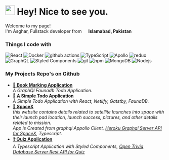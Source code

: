 <h1><img src="https://emojis.slackmojis.com/emojis/images/1531849430/4246/blob-sunglasses.gif?1531849430" width="30"/> Hey! Nice to see you.</h1>


<p>Welcome to my page! </br> I'm Asghar, Fullstack developer from <img src="https://e7.pngegg.com/pngimages/422/640/png-clipart-pakistan-flag-grass-symbol-green-pakistan-flag-logo-thumbnail.png" width="13"/> <b>Islamabad, Pakistan</b></p>
<h3>Things I code with</h3>
<p>
  <img alt="React" src="https://img.shields.io/badge/-React-45b8d8?style=flat-square&logo=react&logoColor=white" />
  <img alt="Docker" src="https://img.shields.io/badge/-Docker-46a2f1?style=flat-square&logo=docker&logoColor=white" />
  <img alt="github actions" src="https://img.shields.io/badge/-Github_Actions-2088FF?style=flat-square&logo=github-actions&logoColor=white" />
  <img alt="TypeScript" src="https://img.shields.io/badge/-TypeScript-007ACC?style=flat-square&logo=typescript&logoColor=white" />
  <img alt="Apollo" src="https://img.shields.io/badge/-Apollo%20GraphQL-311C87?style=flat-square&logo=apollo-graphql&logoColor=white" />
  <img alt="redux" src="https://img.shields.io/badge/-Redux-764ABC?style=flat-square&logo=redux&logoColor=white" />
  <img alt="GraphQL" src="https://img.shields.io/badge/-GraphQL-E10098?style=flat-square&logo=graphql&logoColor=white" />
  <img alt="Styled Components" src="https://img.shields.io/badge/-Styled_Components-db7092?style=flat-square&logo=styled-components&logoColor=white" />
  <img alt="git" src="https://img.shields.io/badge/-Git-F05032?style=flat-square&logo=git&logoColor=white" />
  <img alt="npm" src="https://img.shields.io/badge/-NPM-CB3837?style=flat-square&logo=npm&logoColor=white" />
  <img alt="MongoDB" src="https://img.shields.io/badge/-MongoDB-13aa52?style=flat-square&logo=mongodb&logoColor=white" />
  <img alt="Nodejs" src="https://img.shields.io/badge/-Nodejs-43853d?style=flat-square&logo=Node.js&logoColor=white" />
</p>

<h3>My Projects Repo's on Github</h3>
<ul>
  <li><a href="https://github.com/asgharibraheembaloch/bookmarking-app"><b>🔖 Book Marking Application</b></a><br/><i>A GraphQl Faunadb Todo Application.</i></li>
  <li><a href="https://github.com/asgharibraheembaloch/JAMStackTodo"><b>🔖 A Simple Todo Application</b></a><br/><i>A Simple Todo Application with React, Netlify,              Gatstby, FaunaDB.</i></li>
  <li><a href="https://github.com/asgharibraheembaloch/spacex-app"><b>🚀 SpaceX</b></a><br/><i>this website contains details related to satellite launches into space with their launch pad location, launch success, pictures, and other details related to mission.</i>
   <br/><i>App is Created from graphql Appollo Client, <a href="https://spacexdata.herokuapp.com/graphql">Heroku Graphql Server API for SpaceX</a>, Typescript.</i>
  </li>
  <li><a href="https://github.com/asgharibraheembaloch/quiz-app"><b>❓ Quiz Application</b></a><br/><i>A Typescript Application with Styled Components,
    <a href="https://opentdb.com/">Open Trivia Database Server Rest API for Quiz</a>
    </i></li>
</ul>

